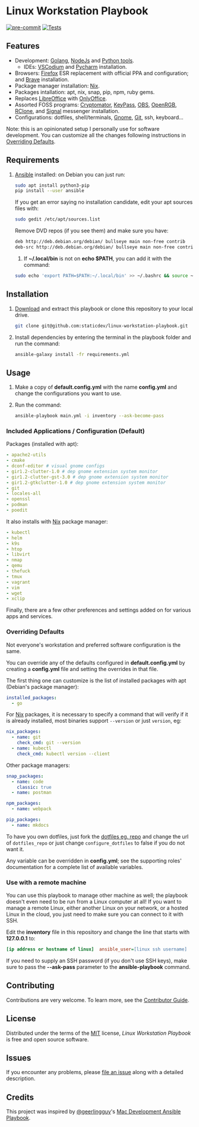 # Linux Workstation Playbook

[![pre-commit](https://img.shields.io/badge/pre--commit-enabled-brightgreen?logo=pre-commit&logoColor=white)][pre-commit]
[![Tests](https://github.com/staticdev/linux-workstation-playbook/workflows/Tests/badge.svg)][tests]

[pre-commit]: https://github.com/pre-commit/pre-commit
[tests]: https://github.com/staticdev/linux-workstation-playbook/actions?workflow=Tests

## Features

- Development: [Golang], [NodeJs] and [Python tools].
  - IDEs: [VSCodium] and [Pycharm] installation.
- Browsers: [Firefox] ESR replacement with official PPA and configuration; and [Brave] installation.
- Package manager installation: [Nix].
- Packages intallation: apt, nix, snap, pip, npm, ruby gems.
- Replaces [LibreOffice] with [OnlyOffice].
- Assorted FOSS programs: [Cryptomator], [KeyPass], [OBS], [OpenRGB], [RClone], and [Signal] messenger installation.
- Configurations: dotfiles, shell/terminals, [Gnome], [Git], ssh, keyboard...

Note: this is an opinionated setup I personally use for software development. You can customize all the changes following instructions in [Overriding Defaults](#overriding-defaults).

## Requirements

1. [Ansible] installed: on Debian you can just run:

   ```sh
   sudo apt install python3-pip
   pip install --user ansible
   ```

   If you get an error saying no installation candidate, edit your apt sources files with:

   ```sh
   sudo gedit /etc/apt/sources.list
   ```

   Remove DVD repos (if you see them) and make sure you have:

   ```sh
   deb http://deb.debian.org/debian/ bullseye main non-free contrib
   deb-src http://deb.debian.org/debian/ bullseye main non-free contrib
   ```

   1. If **~/.local/bin** is not on **echo \$PATH**, you can add it with the command:

   ```sh
   sudo echo 'export PATH=$PATH:~/.local/bin' >> ~/.bashrc && source ~/.bashrc
   ```

## Installation

1. [Download] and extract this playbook or clone this repository to your local drive.

   ```sh
   git clone git@github.com:staticdev/linux-workstation-playbook.git
   ```

1. Install dependencies by entering the terminal in the playbook folder and run the command:

   ```sh
   ansible-galaxy install -fr requirements.yml
   ```

## Usage

1. Make a copy of **default.config.yml** with the name **config.yml** and change the configurations you want to use.
1. Run the command:

   ```sh
   ansible-playbook main.yml -i inventory --ask-become-pass
   ```

### Included Applications / Configuration (Default)

Packages (installed with apt):

```yaml
- apache2-utils
- cmake
- dconf-editor # visual gnome configs
- gir1.2-clutter-1.0 # dep gnome extension system monitor
- gir1.2-clutter-gst-3.0 # dep gnome extension system monitor
- gir1.2-gtkclutter-1.0 # dep gnome extension system monitor
- git
- locales-all
- openssl
- podman
- poedit
```

It also installs with [Nix] package manager:

```yaml
- kubectl
- helm
- k9s
- htop
- libvirt
- nmap
- qemu
- thefuck
- tmux
- vagrant
- vim
- wget
- xclip
```

Finally, there are a few other preferences and settings added on for various apps and services.

### Overriding Defaults

Not everyone's workstation and preferred software configuration is the same.

You can override any of the defaults configured in **default.config.yml** by creating a **config.yml** file and setting the overrides in that file.

The first thing one can customize is the list of installed packages with apt (Debian's package manager):

```yaml
installed_packages:
  - go
```

For [Nix] packages, it is necessary to specify a command that will verify if it is already installed, most binaries support `--version` or just `version`, eg:

```yaml
nix_packages:
  - name: git
    check_cmd: git --version
  - name: kubectl
    check_cmd: kubectl version --client
```

Other package managers:

```yaml
snap_packages:
  - name: code
    classic: true
  - name: postman

npm_packages:
  - name: webpack

pip_packages:
  - name: mkdocs
```

To have you own dotfiles, just fork the [dotfiles eg. repo] and change the url of `dotfiles_repo` or just change `configure_dotfiles` to false if you do not want it.

Any variable can be overridden in **config.yml**; see the supporting roles' documentation for a complete list of available variables.

### Use with a remote machine

You can use this playbook to manage other machine as well; the playbook doesn't even need to be run from a Linux computer at all! If you want to manage a remote Linux, either another Linux on your network, or a hosted Linux in the cloud, you just need to make sure you can connect to it with SSH.

Edit the **inventory** file in this repository and change the line that starts with **127.0.0.1** to:

```ini
[ip address or hostname of linux]  ansible_user=[linux ssh username]
```

If you need to supply an SSH password (if you don't use SSH keys), make sure to pass the **--ask-pass** parameter to the **ansible-playbook** command.

## Contributing

Contributions are very welcome.
To learn more, see the [Contributor Guide].

## License

Distributed under the terms of the [MIT] license,
_Linux Workstation Playbook_ is free and open source software.

## Issues

If you encounter any problems,
please [file an issue] along with a detailed description.

## Credits

This project was inspired by [@geerlingguy]'s [Mac Development Ansible Playbook].

[@geerlingguy]: https://github.com/geerlingguy
[ansible]: https://docs.ansible.com/ansible/latest/installation_guide/intro_installation.html
[brave]: https://brave.com/
[contributor guide]: https://github.com/staticdev/linux-workstation-playbook/blob/main/CONTRIBUTING.md
[cryptomator]: https://cryptomator.org/
[debian]: https://www.debian.org/
[dotfiles eg. repo]: https://github.com/staticdev/dotfiles-eg
[download]: https://github.com/staticdev/linux-workstation-playbook/archive/refs/heads/main.zip
[file an issue]: https://github.com/staticdev/linux-workstation-playbook/issues
[firefox]: https://www.mozilla.org/firefox/
[git]: https://git-scm.com/
[gnome]: https://www.gnome.org/
[golang]: https://go.dev/
[libreoffice]: https://www.libreoffice.org/
[nodejs]: https://nodejs.org/
[keypass]: https://keepass.info/
[mac development ansible playbook]: https://github.com/geerlingguy/mac-dev-playbook
[mit]: https://opensource.org/licenses/MIT
[nix]: https://nixos.org/
[obs]: https://obsproject.com/
[onlyoffice]: https://github.com/ONLYOFFICE/
[openrgb]: https://gitlab.com/CalcProgrammer1/OpenRGB
[pycharm]: https://www.jetbrains.com/pycharm/
[python tools]: https://github.com/staticdev/ansible-role-python-developer
[rclone]: https://rclone.org/
[signal]: https://signal.org
[vscodium]: https://vscodium.com/
